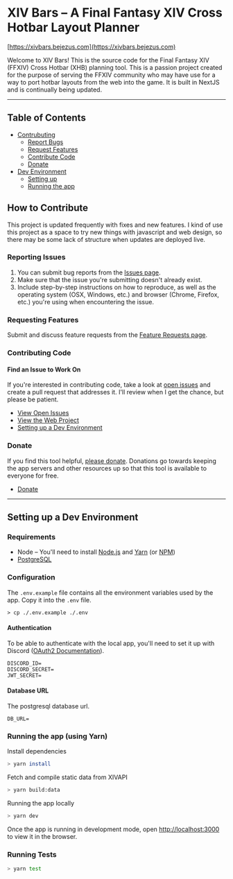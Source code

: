 # XIV Bars – A Final Fantasy XIV Cross Hotbar Layout Planner

[https://xivbars.bejezus.com](https://xivbars.bejezus.com)

Welcome to XIV Bars! This is the source code for the Final Fantasy XIV (FFXIV) Cross Hotbar (XHB) planning tool. This is a passion project created for the purpose of serving the FFXIV community who may have use for a way to port hotbar layouts from the web into the game. It is built in NextJS and is continually being updated.

---

## Table of Contents

- [Contrubuting](#contributing)
  - [Report Bugs](#report-bugs)
  - [Request Features](#request-features)
  - [Contribute Code](#contribute-code)
  - [Donate](#donate)
- [Dev Environment](#dev-environment)
  - [Setting up](#setting-up)
  - [Running the app](#running-the-app)

## How to Contribute

This project is updated frequently with fixes and new features. I kind of use this project as a space to try new things with javascript and web design, so there may be some lack of structure when updates are deployed live.

### Reporting Issues

1. You can submit bug reports from the [Issues page](https://github.com/bdejesus/xiv-bars/issues).
2. Make sure that the issue you're submitting doesn't already exist.
3. Include step-by-step instructions on how to reproduce, as well as the operating system (OSX, Windows, etc.) and browser (Chrome, Firefox, etc.) you're using when encountering the issue.

### Requesting Features

Submit and discuss feature requests from the [Feature Requests page](https://github.com/bdejesus/xiv-bars/discussions/204).

### Contributing Code

#### Find an Issue to Work On

If you're interested in contributing code, take a look at [open issues](https://github.com/bdejesus/xiv-bars/issues) and create a pull request that addresses it. I'll review when I get the chance, but please be patient.

- [View Open Issues](https://github.com/bdejesus/xiv-bars/issues)
- [View the Web Project](https://github.com/users/bdejesus/projects/2/views/2)
- [Setting up a Dev Environment](#setting-up-a-dev-environment)

### Donate

If you find this tool helpful, [please donate](https://www.buymeacoffee.com/bejezus). Donations go towards keeping the app servers and other resources up so that this tool is available to everyone for free.

- [Donate](https://www.buymeacoffee.com/bejezus)

---

## Setting up a Dev Environment

### Requirements

* Node – You'll need to install [Node.js](https://nodejs.org/) and [Yarn](https://yarnpkg.com/) (or [NPM](https://docs.npmjs.com/downloading-and-installing-node-js-and-npm))
* [PostgreSQL](https://www.enterprisedb.com/downloads/postgres-postgresql-downloads)

### Configuration

The `.env.example` file contains all the environment variables used by the app. Copy it into the `.env` file.

```
> cp ./.env.example ./.env
```

#### Authentication

To be able to authenticate with the local app, you'll need to set it up with Discord ([OAuth2 Documentation](https://discord.com/developers/docs/topics/oauth2)).

```
DISCORD_ID=
DISCORD_SECRET=
JWT_SECRET=
```

#### Database URL

The postgresql database url.
```
DB_URL=
```

### Running the app (using Yarn)

Install dependencies

```bash
> yarn install
```

Fetch and compile static data from XIVAPI

```bash
> yarn build:data
```

Running the app locally

```bash
> yarn dev
```

Once the app is running in development mode, open [http://localhost:3000](http://localhost:5000) to view it in the browser.

### Running Tests

```bash
> yarn test
```
